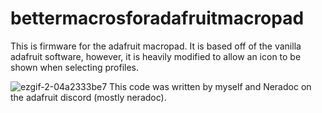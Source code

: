 # bettermacrosforadafruitmacropad
This is firmware for the adafruit macropad. It is based off of the vanilla adafruit software, however, it is heavily modified to allow an icon to be shown when selecting profiles.

![ezgif-2-04a2333be7](https://user-images.githubusercontent.com/66531394/209755342-0e491ac4-94af-41f9-a058-e47b8483a931.gif)
This code was written by myself and Neradoc on the adafruit discord (mostly neradoc).
